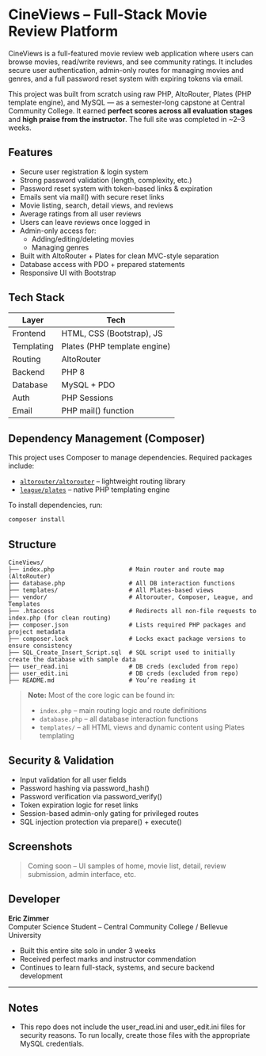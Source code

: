 # CineViews – Full-Stack Movie Review Platform

CineViews is a full-featured movie review web application where users can browse movies, read/write reviews, and see community ratings. It includes secure user authentication, admin-only routes for managing movies and genres, and a full password reset system with expiring tokens via email.

This project was built from scratch using raw PHP, AltoRouter, Plates (PHP template engine), and MySQL — as a semester-long capstone at Central Community College. It earned **perfect scores across all evaluation stages** and **high praise from the instructor**. The full site was completed in ~2–3 weeks.

## Features

- Secure user registration & login system
- Strong password validation (length, complexity, etc.)
- Password reset system with token-based links & expiration
- Emails sent via mail() with secure reset links
- Movie listing, search, detail views, and reviews
- Average ratings from all user reviews
- Users can leave reviews once logged in
- Admin-only access for:
  - Adding/editing/deleting movies
  - Managing genres
- Built with AltoRouter + Plates for clean MVC-style separation
- Database access with PDO + prepared statements
- Responsive UI with Bootstrap

## Tech Stack

| Layer         | Tech                          |
|---------------|-------------------------------|
| Frontend      | HTML, CSS (Bootstrap), JS     |
| Templating    | Plates (PHP template engine)  |
| Routing       | AltoRouter                    |
| Backend       | PHP 8                         |
| Database      | MySQL + PDO                   |
| Auth          | PHP Sessions                  |
| Email         | PHP mail() function           |

## Dependency Management (Composer)

This project uses Composer to manage dependencies. Required packages include:

- [`altorouter/altorouter`](https://github.com/dannyvankooten/AltoRouter) – lightweight routing library
- [`league/plates`](https://platesphp.com/) – native PHP templating engine

To install dependencies, run:

```bash
composer install
```

## Structure
```
CineViews/
├── index.php                     # Main router and route map (AltoRouter)
├── database.php                  # All DB interaction functions
├── templates/                    # All Plates-based views
├── vendor/                       # Altorouter, Composer, League, and Templates
├── .htaccess                     # Redirects all non-file requests to index.php (for clean routing)
├── composer.json                 # Lists required PHP packages and project metadata
├── composer.lock                 # Locks exact package versions to ensure consistency
├── SQL_Create_Insert_Script.sql  # SQL script used to initially create the database with sample data
├── user_read.ini                 # DB creds (excluded from repo)
├── user_edit.ini                 # DB creds (excluded from repo)
├── README.md                     # You’re reading it
```

> **Note:** Most of the core logic can be found in:
> - `index.php` – main routing logic and route definitions
> - `database.php` – all database interaction functions
> - `templates/` – all HTML views and dynamic content using Plates templating

## Security & Validation

- Input validation for all user fields
- Password hashing via password_hash()
- Password verification via password_verify()
- Token expiration logic for reset links
- Session-based admin-only gating for privileged routes
- SQL injection protection via prepare() + execute()

## Screenshots

> Coming soon – UI samples of home, movie list, detail, review submission, admin interface, etc.

## Developer

**Eric Zimmer**  
Computer Science Student – Central Community College / Bellevue University  
- Built this entire site solo in under 3 weeks  
- Received perfect marks and instructor commendation  
- Continues to learn full-stack, systems, and secure backend development

---

## Notes

- This repo does not include the user_read.ini and user_edit.ini files for security reasons. To run locally, create those files with the appropriate MySQL credentials.
